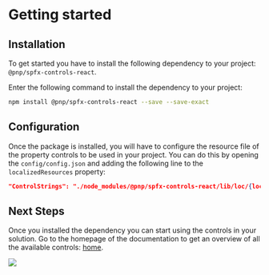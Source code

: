 # Getting started

## Installation

To get started you have to install the following dependency to your project: `@pnp/spfx-controls-react`.

Enter the following command to install the dependency to your project:

```bash
npm install @pnp/spfx-controls-react --save --save-exact
```

## Configuration

Once the package is installed, you will have to configure the resource file of the property controls to be used in your project. You can do this by opening the `config/config.json` and adding the following line to the `localizedResources` property:

```json
"ControlStrings": "./node_modules/@pnp/spfx-controls-react/lib/loc/{locale}.js"
```

## Next Steps

Once you installed the dependency you can start using the controls in your solution. Go to the homepage of the documentation to get an overview of all the available controls: [home](./).

![](https://telemetry.sharepointpnp.com/sp-dev-fx-controls-react/wiki/GettingStarted)
